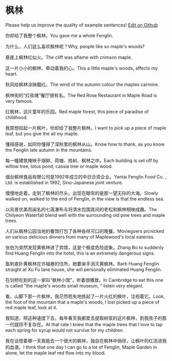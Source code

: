 # 枫林

Please help us improve the quality of example sentences! [Edit on Github](https://github.com/jiyushe/jiyu-example-sentence-source/blob/main/chinese/fenglin.md)

<p><span class="chinese">你却给了我整个枫林。</span><span class="english">You gave me a whole Fenglin.</span></p>

<p><span class="chinese">为什么，人们这么喜欢枫林呢？</span><span class="english">Why, people like so maple's woods?</span></p>

<p><span class="chinese">悬崖上枫林红似火。</span><span class="english">The cliff was aflame with crimson maple.</span></p>

<p><span class="chinese">这一片小小的枫林，牵动着我的心。</span><span class="english">This a little maple's woods, affects my heart.</span></p>

<p><span class="chinese">秋风给枫林涂抹胭红。</span><span class="english">The wind of the autumn colour the maples carmine.</span></p>

<p><span class="chinese">枫林街的“红玫瑰”餐厅很有名。</span><span class="english">The Red Rose Restaurant in Maple Road is very famous.</span></p>

<p><span class="chinese">红枫林，这片童年的乐园。</span><span class="english">Red maple forest, this piece of paradise of childhood.</span></p>

<p><span class="chinese">我原想拾起一片枫叶，你却给了我整片枫林。</span><span class="english">I want to pick up a piece of maple leaf, but you give the all my maple.</span></p>

<p><span class="chinese">懂得感谢，如同你懂得了深秋里的枫林从山。</span><span class="english">Know how to thank, as you know the Fenglin late autumn in the mountains.</span></p>

<p><span class="chinese">每一幢建筑掩映于烟柳、荷塘、桂树、枫林之中。</span><span class="english">Each building is set off by willow tree, lotus pond, cassia tree or maple wood.</span></p>

<p><span class="chinese">烟台枫林食品有限公司是1992年成立的中日合资企业。</span><span class="english">Yantai Fenglin Food Co. , Ltd. is established in 1992, Sino-Japanese joint venture.</span></p>

<p><span class="chinese">慢慢地走着，走到了枫林的尽头，出现在眼帘的是那一望无际的大海。</span><span class="english">Slowly walked on, walked to the end of Fenglin, in the view is that the endless sea.</span></p>

<p><span class="chinese">以风景优美而闻名的七莲瀑布与将清水包围其间的老松和枫林相映成趣。</span><span class="english">The Chilyeon Waterfall blend well with the surrounding old pine trees and maple trees.</span></p>

<p><span class="chinese">人们从枫林公园当地的餐馆打包了各种各样可口的晚餐。</span><span class="english">Moviegoers picnicked on various delicious dinners from many of Maplewood's local eateries.</span></p>

<p><span class="chinese">张伯为突然发现黄枫林进了宾馆，这是个极度危险迹象。</span><span class="english">Zhang Bo to suddenly find Huang Fenglin into the hotel, this is an extremely dangerous signs.</span></p>

<p><span class="chinese">鱼刺直扑黄枫林在许福巷的住所，她要亲手消灭黄枫林。</span><span class="english">Barb Huang Fenglin straight at Xu Fu lane house, she will personally eliminated Huang Fenglin.</span></p>

<p><span class="chinese">在剑桥吃到的这一家叫“枫林小馆”，听着很雅致。</span><span class="english">In Cambridge to eat this one is called "the maple's woods small museum, " listen very elegant.</span></p>

<p><span class="chinese">看，山脚下那一片枫林，我茫然若失地拣起了一片火红的枫叶，注视着它。</span><span class="english">Look, the foot of the mountain that a maple's woods, I lost picked up a piece of red maple leaf, look at it.</span></p>

<p><span class="chinese">我知道，照这种速度下去，每年春天我都爱去提取树浆的这片枫林，到我孩子的那一代就将不复存在。</span><span class="english">At that rate I knew that the maple trees that I love to tap each spring for syrup would not survive for my children.</span></p>

<p><span class="chinese">我在设想着哪一天我能去一个很大的枫林，独自在枫林中徜徉，让枫叶的红流进我的血液。</span><span class="english">I think that one day I can go to a lot of Fenglin, Maple Garden in alone, let the maple leaf red flow into my blood.</span></p>

